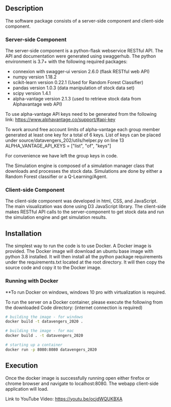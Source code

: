 ## Description

The software package consists of a server-side component and client-side component.

### Server-side Component

The server-side component is a python-flask webservice RESTful API. The API and documentation were generated using swaggerhub.
The python environment is 3.7+ with the following required packages:
 - connexion with swagger-ui version 2.6.0 (flask RESTful web API)
 - numpy version 1.18.2
 - scikit-learn version 0.22.1 (Used for Random Forest Classifier)
 - pandas version 1.0.3 (data manipulation of stock data set)
 - scipy version 1.4.1
 - alpha-vantage version 2.1.3 (used to retrieve stock data from Alphavantage web API)

To use alpha-vantage API keys need to be generated from the following link:
https://www.alphavantage.co/support/#api-key

To work around free account limits of alpha-vantage each group member generated at least one key for a total of 6 keys.
List of keys can be placed under source/datavengers_202/utils/helper.py on line 13
ALPHA_VANTAGE_API_KEYS = ["list", "of", "keys"]

For convenience we have left the group keys in code.

The Simulation engine is composed of a simulation manager class that downloads and processes the stock data. 
Simulations are done by either a Random Forest classifier or a Q-Learning/Agent.

### Client-side Component

The client-side component was developed in html, CSS, and JavaScript. The main visualization was done using D3 JavaScript library.
The client-side makes RESTful API calls to the server-component to get stock data and run the simulation engine and get simulation results.

## Installation

The simplest way to run the code is to use Docker. A Docker image is provided. 
The Docker image will download an ubuntu base image with python 3.8 installed.
It will then install all the python package requirements under the requirements.txt located
at the root directory. It will then copy the source code and copy it to the Docker image.

### Running with Docker

**To run Docker on windows, windows 10 pro with virtualization is required.

To run the server on a Docker container, please execute the following from the downloaded Code directory:
(internet connection is required)

```bash
# building the image - for windows
docker build -t datavengers_2020 .

# building the image - for mac
docker build . -t datavengers_2020

# starting up a container
docker run -p 8080:8080 datavengers_2020
``` 

## Execution

Once the docker image is successfully running open either firefox or chrome browser
and navigate to localhost:8080. The webapp client-side application will load.

Link to YouTube Video:
https://youtu.be/ocjdWQUKBXA
